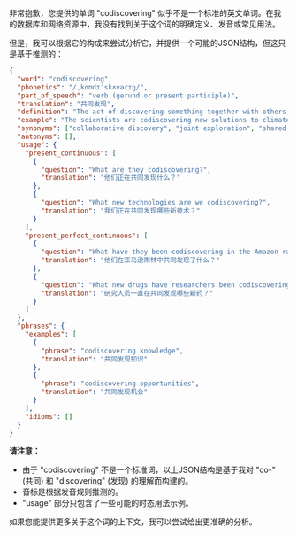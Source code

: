 非常抱歉，您提供的单词 "codiscovering" 似乎不是一个标准的英文单词。在我的数据库和网络资源中，我没有找到关于这个词的明确定义、发音或常见用法。

但是，我可以根据它的构成来尝试分析它，并提供一个可能的JSON结构，但这只是基于推测的：

```json
{
  "word": "codiscovering",
  "phonetics": "/ˌkoʊdɪˈskʌvərɪŋ/",
  "part_of_speech": "verb (gerund or present participle)",
  "translation": "共同发现",
  "definition": "The act of discovering something together with others; collaborative exploration and finding.",
  "example": "The scientists are codiscovering new solutions to climate change.",
  "synonyms": ["collaborative discovery", "joint exploration", "shared finding"],
  "antonyms": [],
  "usage": {
    "present_continuous": [
      {
        "question": "What are they codiscovering?",
        "translation": "他们正在共同发现什么？"
      },
      {
        "question": "What new technologies are we codiscovering?",
        "translation": "我们正在共同发现哪些新技术？"
      }
    ],
    "present_perfect_continuous": [
      {
        "question": "What have they been codiscovering in the Amazon rainforest?",
        "translation": "他们在亚马逊雨林中共同发现了什么？"
      },
      {
        "question": "What new drugs have researchers been codiscovering?",
        "translation": "研究人员一直在共同发现哪些新药？"
      }
    ]
  },
  "phrases": {
    "examples": [
      {
        "phrase": "codiscovering knowledge",
        "translation": "共同发现知识"
      },
      {
        "phrase": "codiscovering opportunities",
        "translation": "共同发现机会"
      }
    ],
    "idioms": []
  }
}
```

**请注意：**

*   由于 "codiscovering" 不是一个标准词，以上JSON结构是基于我对 "co-" (共同) 和 "discovering" (发现) 的理解而构建的。
*   音标是根据发音规则推测的。
*   "usage" 部分只包含了一些可能的时态用法示例。

如果您能提供更多关于这个词的上下文，我可以尝试给出更准确的分析。 